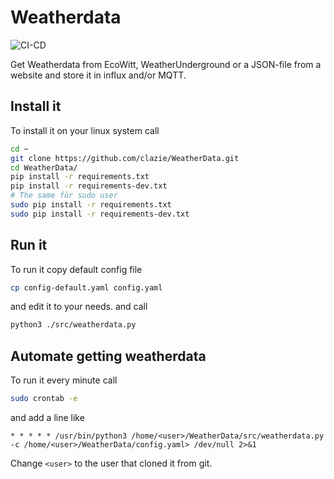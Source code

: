 
# Weatherdata
![CI-CD](https://github.com/clazie/WeatherData/actions/workflows/python-app.yml/badge.svg)

Get Weatherdata from EcoWitt, WeatherUnderground or a JSON-file from a website and store it in influx and/or MQTT.

## Install it
To install it on your linux system call 
``` bash
cd ~
git clone https://github.com/clazie/WeatherData.git
cd WeatherData/
pip install -r requirements.txt
pip install -r requirements-dev.txt
# The same für sudo user
sudo pip install -r requirements.txt
sudo pip install -r requirements-dev.txt
```
## Run it
To run it copy default config file
``` bash
cp config-default.yaml config.yaml
```
and edit it to your needs.
and call 
``` bash
python3 ./src/weatherdata.py
```

## Automate getting weatherdata
To run it every minute call 
``` bash
sudo crontab -e
```
and add a line like
``` crontab
* * * * * /usr/bin/python3 /home/<user>/WeatherData/src/weatherdata.py -c /home/<user>/WeatherData/config.yaml> /dev/null 2>&1
```
Change `<user>` to the user that cloned it from git.
